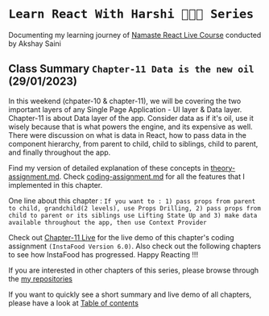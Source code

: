 # `Learn React With Harshi 👩🏻‍💻 Series`
   Documenting my learning journey of [Namaste React Live Course](https://learn.namastedev.com/) conducted by Akshay Saini

## Class Summary `Chapter-11 Data is the new oil` (29/01/2023)
   
  In this weekend (chpater-10 & chapter-11), we will be covering the two important layers of any Single Page Application - UI layer & Data layer. Chapter-11 is about Data layer of the app. Consider data as if it's oil, use it wisely because that is what powers the engine, and its expensive as well. There were discussion on what is data in React, how to pass data in the component hierarchy, from parent to child, child to siblings, child to parent, and finally throughout the app.

  Find my version of detailed explanation of these concepts in [theory-assignment.md](https://github.com/Learn-React-With-Harshi/chapter-11-data-is-the-new-oil/blob/main/theory-assignment.md). Check [coding-assignment.md](https://github.com/Learn-React-With-Harshi/chapter-11-data-is-the-new-oil/blob/main/coding-assignment.md) for all the features that I implemented in this chapter.

One line about this chapter : `If you want to : 1) pass props from parent to child, grandchild(2 levels), use Props Drilling, 2) pass props from child to parent or its siblings use Lifting State Up and 3) make data available throughout the app, then use Context Provider`

Check out [Chapter-11 Live](https://learn-react-with-harshi-chapter-11.netlify.app/) for the live demo of this chapter's coding assignment `(InstaFood Version 6.0)`. Also check out the following chapters to see how InstaFood has progressed. Happy Reacting !!!


If you are interested in other chapters of this series, please browse through the [my repositories](https://github.com/orgs/Learn-React-With-Harshi/repositories)

If you want to quickly see a short summary and live demo of all chapters, please have a look at [Table of contents](https://github.com/Learn-React-With-Harshi/table-of-contents)